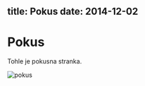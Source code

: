 title: Pokus
date: 2014-12-02
---

# Pokus

Tohle je pokusna stranka.

![pokus](https://lh6.googleusercontent.com/-QebfKPhXH-8/VH0JqrHy3zI/AAAAAAAA6kM/KfGomUFjeNk/s750/moustache.gif)
